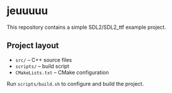 # jeuuuuu

This repository contains a simple SDL2/SDL2_ttf example project.

## Project layout

- `src/` – C++ source files
- `scripts/` – build script
- `CMakeLists.txt` – CMake configuration

Run `scripts/build.sh` to configure and build the project.
